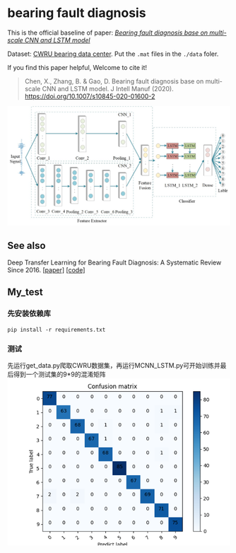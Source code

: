 # bearing fault diagnosis

This is the official baseline of paper: [*Bearing fault diagnosis base on multi-scale CNN and LSTM model*](https://doi.org/10.1007/s10845-020-01600-2)

Dataset: [CWRU bearing data center](https://engineering.case.edu/bearingdatacenter/welcome).
Put the `.mat` files in the `./data` foler.  

If you find this paper helpful, Welcome to cite it!
> Chen, X., Zhang, B. & Gao, D. Bearing fault diagnosis base on multi-scale CNN and LSTM model. J Intell Manuf (2020). https://doi.org/10.1007/s10845-020-01600-2

![](framework.jpg)

## See also

Deep Transfer Learning for Bearing Fault Diagnosis: A Systematic Review Since 2016. [[paper]](https://ieeexplore.ieee.org/abstract/document/10042467) [[code]](https://github.com/Xiaohan-Chen/fault-diagnosis-transfer-learning-pytorch)

## My_test

### 先安装依赖库

    pip install -r requirements.txt

### 测试

先运行get_data.py爬取CWRU数据集，再运行MCNN_LSTM.py可开始训练并最后得到一个测试集的9*9的混淆矩阵
![](Figure_1.png)
